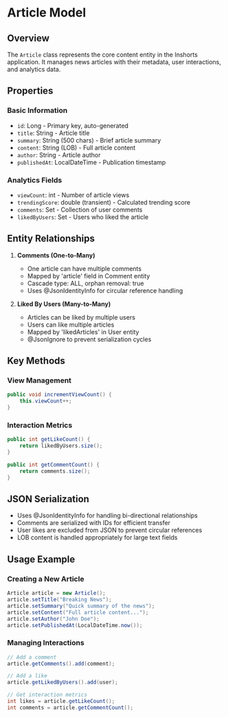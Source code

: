 # Article Model

## Overview
The `Article` class represents the core content entity in the Inshorts application. It manages news articles with their metadata, user interactions, and analytics data.

## Properties

### Basic Information
- `id`: Long - Primary key, auto-generated
- `title`: String - Article title
- `summary`: String (500 chars) - Brief article summary
- `content`: String (LOB) - Full article content
- `author`: String - Article author
- `publishedAt`: LocalDateTime - Publication timestamp

### Analytics Fields
- `viewCount`: int - Number of article views
- `trendingScore`: double (transient) - Calculated trending score
- `comments`: Set<Comment> - Collection of user comments
- `likedByUsers`: Set<User> - Users who liked the article

## Entity Relationships

1. **Comments (One-to-Many)**
   - One article can have multiple comments
   - Mapped by 'article' field in Comment entity
   - Cascade type: ALL, orphan removal: true
   - Uses @JsonIdentityInfo for circular reference handling

2. **Liked By Users (Many-to-Many)**
   - Articles can be liked by multiple users
   - Users can like multiple articles
   - Mapped by 'likedArticles' in User entity
   - @JsonIgnore to prevent serialization cycles

## Key Methods

### View Management
```java
public void incrementViewCount() {
    this.viewCount++;
}
```

### Interaction Metrics
```java
public int getLikeCount() {
    return likedByUsers.size();
}

public int getCommentCount() {
    return comments.size();
}
```

## JSON Serialization

- Uses @JsonIdentityInfo for handling bi-directional relationships
- Comments are serialized with IDs for efficient transfer
- User likes are excluded from JSON to prevent circular references
- LOB content is handled appropriately for large text fields

## Usage Example

### Creating a New Article
```java
Article article = new Article();
article.setTitle("Breaking News");
article.setSummary("Quick summary of the news");
article.setContent("Full article content...");
article.setAuthor("John Doe");
article.setPublishedAt(LocalDateTime.now());
```

### Managing Interactions
```java
// Add a comment
article.getComments().add(comment);

// Add a like
article.getLikedByUsers().add(user);

// Get interaction metrics
int likes = article.getLikeCount();
int comments = article.getCommentCount();
```
